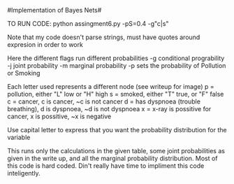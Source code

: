 #Implementation of Bayes Nets#

TO RUN CODE: python assingment6.py -pS=0.4 -g"c|s"

Note that my code doesn't parse strings, must have quotes around expresion in order to work

Here the different flags run different probabilities
-g conditional progrability
-j joint probability
-m marginal probability
-p sets the probability of Pollution or Smoking

Each letter used represents a different node (see writeup for image)
p = pollution, either "L" low or "H" high
s = smoked, either "T" true, or "F" false
c = cancer, c is cancer, ~c is not cancer
d = has dyspnoea (trouble breathing), d is dyspnoea, ~d is not dyspnoea
x = x-ray is possitive for cancer, x is possitive, ~x is negative

Use capital letter to express that you want the probability distribution for the variable

This runs only the calculations in the given table, some joint probabilities as given in the write up, and all the marginal probability distribution. Most of this code is hard coded. Din't really have time to impliment this code inteligently.
